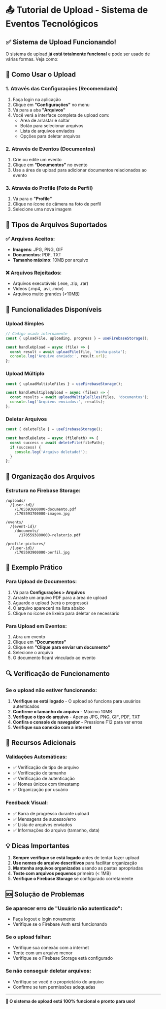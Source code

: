 # 📤 Tutorial de Upload - Sistema de Eventos Tecnológicos

## ✅ Sistema de Upload Funcionando!

O sistema de upload **já está totalmente funcional** e pode ser usado de várias formas. Veja como:

## 🚀 Como Usar o Upload

### 1. Através das Configurações (Recomendado)
1. Faça login na aplicação
2. Clique em **"Configurações"** no menu
3. Vá para a aba **"Arquivos"**
4. Você verá a interface completa de upload com:
   - Área de arrastar e soltar
   - Botão para selecionar arquivos
   - Lista de arquivos enviados
   - Opções para deletar arquivos

### 2. Através de Eventos (Documentos)
1. Crie ou edite um evento
2. Clique em **"Documentos"** no evento
3. Use a área de upload para adicionar documentos relacionados ao evento

### 3. Através do Profile (Foto de Perfil)
1. Vá para o **"Profile"**
2. Clique no ícone de câmera na foto de perfil
3. Selecione uma nova imagem

## 📁 Tipos de Arquivos Suportados

### ✅ Arquivos Aceitos:
- **Imagens**: JPG, PNG, GIF
- **Documentos**: PDF, TXT
- **Tamanho máximo**: 10MB por arquivo

### ❌ Arquivos Rejeitados:
- Arquivos executáveis (.exe, .zip, .rar)
- Vídeos (.mp4, .avi, .mov)
- Arquivos muito grandes (>10MB)

## 🔧 Funcionalidades Disponíveis

### Upload Simples
```javascript
// Código usado internamente
const { uploadFile, uploading, progress } = useFirebaseStorage();

const handleUpload = async (file) => {
  const result = await uploadFile(file, 'minha-pasta');
  console.log('Arquivo enviado:', result.url);
};
```

### Upload Múltiplo
```javascript
const { uploadMultipleFiles } = useFirebaseStorage();

const handleMultipleUpload = async (files) => {
  const results = await uploadMultipleFiles(files, 'documentos');
  console.log('Arquivos enviados:', results);
};
```

### Deletar Arquivos
```javascript
const { deleteFile } = useFirebaseStorage();

const handleDelete = async (filePath) => {
  const success = await deleteFile(filePath);
  if (success) {
    console.log('Arquivo deletado!');
  }
};
```

## 📂 Organização dos Arquivos

### Estrutura no Firebase Storage:
```
/uploads/
  /{user-id}/
    /1705593600000-documento.pdf
    /1705593700000-imagem.jpg

/events/
  /{event-id}/
    /documents/
      /1705593800000-relatorio.pdf

/profile-pictures/
  /{user-id}/
    /1705593900000-perfil.jpg
```

## 🎯 Exemplo Prático

### Para Upload de Documentos:
1. Vá para **Configurações > Arquivos**
2. Arraste um arquivo PDF para a área de upload
3. Aguarde o upload (verá o progresso)
4. O arquivo aparecerá na lista abaixo
5. Clique no ícone de lixeira para deletar se necessário

### Para Upload em Eventos:
1. Abra um evento
2. Clique em **"Documentos"**
3. Clique em **"Clique para enviar um documento"**
4. Selecione o arquivo
5. O documento ficará vinculado ao evento

## 🔍 Verificação de Funcionamento

### Se o upload não estiver funcionando:
1. **Verifique se está logado** - O upload só funciona para usuários autenticados
2. **Confirme o tamanho do arquivo** - Máximo 10MB
3. **Verifique o tipo do arquivo** - Apenas JPG, PNG, GIF, PDF, TXT
4. **Confira o console do navegador** - Pressione F12 para ver erros
5. **Verifique sua conexão com a internet**

## 📱 Recursos Adicionais

### Validações Automáticas:
- ✅ Verificação de tipo de arquivo
- ✅ Verificação de tamanho
- ✅ Verificação de autenticação
- ✅ Nomes únicos com timestamp
- ✅ Organização por usuário

### Feedback Visual:
- ✅ Barra de progresso durante upload
- ✅ Mensagens de sucesso/erro
- ✅ Lista de arquivos enviados
- ✅ Informações do arquivo (tamanho, data)

## 💡 Dicas Importantes

1. **Sempre verifique se está logado** antes de tentar fazer upload
2. **Use nomes de arquivo descritivos** para facilitar organização
3. **Mantenha arquivos organizados** usando as pastas apropriadas
4. **Teste com arquivos pequenos** primeiro (< 1MB)
5. **Verifique o Firebase Storage** se configurado corretamente

## 🆘 Solução de Problemas

### Se aparecer erro de "Usuário não autenticado":
- Faça logout e login novamente
- Verifique se o Firebase Auth está funcionando

### Se o upload falhar:
- Verifique sua conexão com a internet
- Tente com um arquivo menor
- Verifique se o Firebase Storage está configurado

### Se não conseguir deletar arquivos:
- Verifique se você é o proprietário do arquivo
- Confirme se tem permissões adequadas

---

**🎉 O sistema de upload está 100% funcional e pronto para uso!**